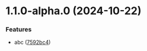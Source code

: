 

# 1.1.0-alpha.0 (2024-10-22)


### Features

* abc ([7592bc4](https://github.com/Biplav-05/dotnet_sdk_test/commit/7592bc4782072c0abeea4653b3c69c8953310180))
